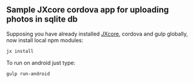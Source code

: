 ## Sample JXcore cordova app for uploading photos in sqlite db

Supposing you have already installed [JXcore](http://jxcore.com/downloads/), cordova and gulp globally, now install local npm modules:

```bash
jx install
```

To run on android just type:

```bash
gulp run-android
```